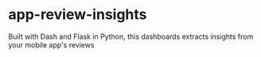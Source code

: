 # app-review-insights
Built with Dash and Flask in Python, this dashboards extracts insights from your mobile app's reviews
